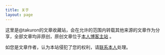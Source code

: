 ```yaml
---
title: 关于
layout: page
---
```


这里是@takuron的文章收藏站，会在允许的范围内转载其他来源的文章作为分享，全部文章均非原创，原创文章位于[本人博客主站](https://takuron.top/) 。

如您是文章作者，认为本站侵犯了您的权利，请[联系本人](mailto:zhongsunxinghe@outlook.com)处理。